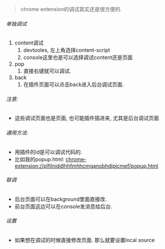 > chrome extension的调试其实还是很方便的.

###### 单独调试

1. content调试
   1. devtooles, 左上角选择content-script
   2. console这里也是可以选择调试content还是页面
2. pop
   1. 直接右键就可以调试.
3. back
   1. 在插件页面可以点击back进入后台调试页面.

###### 注意:

- 这些调试页面也是页面, 也可能插件插进来, 尤其是后台调试页面

###### 通用方法:

- 用插件的id是可以调试代码的.
- 比如我的popup.html: [chrome-extension://plfilniddlhhfmhhcmganobhdjpjcmef/popup.html](chrome-extension://plfilniddlhhfmhhcmganobhdjpjcmef/popup.html)

###### 联调

- 后台页面可以在background里面直接改.
- 前台页面这边可以在console发消息给后台. 

###### 设置

- 如果想在调试的时候直接修改页面. 那么就要设置local source